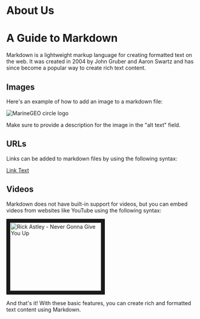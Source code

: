 

# About Us 

# A Guide to Markdown

Markdown is a lightweight markup language for creating formatted text on the web. It was created in 2004 by John Gruber and Aaron Swartz and has since become a popular way to create rich text content.

## Images

Here's an example of how to add an image to a markdown file:

![MarineGEO circle logo](../assets/images/1.jpg "MarineGEO logo")

Make sure to provide a description for the image in the "alt text" field.

## URLs

Links can be added to markdown files by using the following syntax:

[Link Text](https://www.example.com)

## Videos

Markdown does not have built-in support for videos, but you can embed videos from websites like YouTube using the following syntax:

<a href="https://www.youtube.com/watch?v=dQw4w9WgXcQ" target="_blank">
   <img src="https://img.youtube.com/vi/dQw4w9WgXcQ/0.jpg" alt="Rick Astley - Never Gonna Give You Up" width="240" height="180" border="10" />
</a>

And that's it! With these basic features, you can create rich and formatted text content using Markdown.
